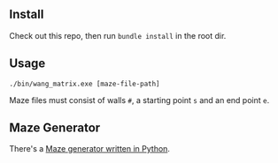 Install
-------

Check out this repo, then run `bundle install` in the root dir.


Usage
-----

```
./bin/wang_matrix.exe [maze-file-path]
```

Maze files must consist of walls `#`, a starting point `s` and an end point `e`.

Maze Generator
-----------------

There's a [Maze generator written in Python](py/README.md).
